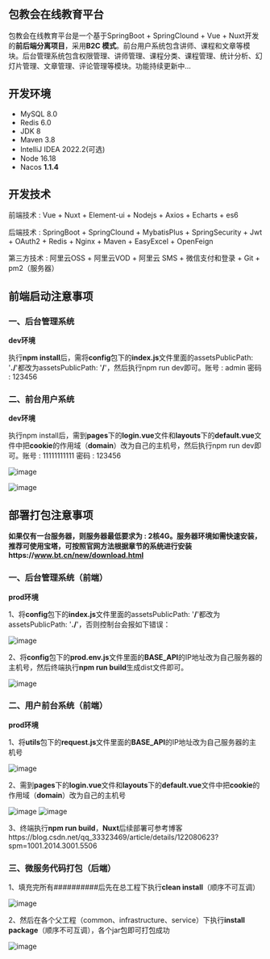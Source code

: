 ## 包教会在线教育平台

包教会在线教育平台是一个基于SpringBoot + SpringClound + Vue + Nuxt开发的**前后端分离项目**，采用**B2C 模式**。前台用户系统包含讲师、课程和文章等模块。后台管理系统包含权限管理、讲师管理、课程分类、课程管理、统计分析、幻灯片管理、文章管理、评论管理等模块。功能持续更新中...

## 开发环境

- MySQL 8.0
- Redis 6.0
- JDK 8
- Maven 3.8
- IntelliJ IDEA 2022.2(可选)
- Node 16.18
- Nacos **1.1.4**

## 开发技术

前端技术 : Vue + Nuxt + Element-ui + Nodejs + Axios + Echarts + es6

后端技术 : SpringBoot + SpringClound + MybatisPlus + SpringSecurity + Jwt + OAuth2 + Redis + Nginx + Maven + EasyExcel + OpenFeign

第三方技术 : 阿里云OSS + 阿里云VOD + 阿里云 SMS + 微信支付和登录 + Git + pm2（服务器）

## 前端启动注意事项

### 一、后台管理系统

**dev环境**

执行**npm install**后，需将**config**包下的**index.js**文件里面的assetsPublicPath: '**./**'都改为assetsPublicPath: '**/**'，然后执行npm run dev即可。账号 : admin 密码 : 123456

### 二、前台用户系统

**dev环境**

执行npm install后，需到**pages**下的**login.vue**文件和**layouts**下的**default.vue**文件中把**cookie**的作用域（**domain**）改为自己的主机号，然后执行npm run dev即可。账号 : 11111111111 密码 : 123456

![image](https://github.com/ISabigbug/online_education/assets/121659902/73a040e0-2225-45f3-ab02-85e736b7135e)

![image](https://github.com/ISabigbug/online_education/assets/121659902/14e1e8ac-dd23-4bc4-80d8-ede9354ec2af)

## 部署打包注意事项

**如果仅有一台服务器，则服务器最低要求为 : 2核4G。服务器环境如需快速安装，推荐可使用宝塔，可按照官网方法根据章节的系统进行安装https://www.bt.cn/new/download.html**

### 一、后台管理系统（前端）

**prod环境**

1、将**config**包下的**index.js**文件里面的assetsPublicPath: '**/**'都改为assetsPublicPath: '**./**'，否则控制台会报如下错误：

![image](https://github.com/ISabigbug/online_education/assets/121659902/9571d30a-1b16-4c1a-99d5-1e5ad2ac7b82)

2、将**config**包下的**prod.env.js**文件里面的**BASE_API**的IP地址改为自己服务器的主机号，然后终端执行**npm run build**生成dist文件即可。

![image](https://github.com/ISabigbug/online_education/assets/121659902/35a20e14-3f84-4770-b0cc-01535817737f)

### 二、用户前台系统（前端）

**prod环境**

1、将**utils**包下的**request.js**文件里面的**BASE_API**的IP地址改为自己服务器的主机号

![image](https://github.com/ISabigbug/online_education/assets/121659902/5479a2f2-2285-4d86-a557-b6339c4af87f)

2、需到**pages**下的**login.vue**文件和**layouts**下的**default.vue**文件中把**cookie**的作用域（**domain**）改为自己的主机号

![image](https://github.com/ISabigbug/online_education/assets/121659902/73a040e0-2225-45f3-ab02-85e736b7135e)
![image](https://github.com/ISabigbug/online_education/assets/121659902/14e1e8ac-dd23-4bc4-80d8-ede9354ec2af)

3、终端执行**npm run build**，**Nuxt**后续部署可参考博客https://blog.csdn.net/qq_33323469/article/details/122080623?spm=1001.2014.3001.5506

### 三、微服务代码打包（后端）

1、填充完所有##########后先在总工程下执行**clean install**（顺序不可互调）

![image](https://github.com/ISabigbug/online_education/assets/121659902/408d236e-4f0a-4ee0-badd-fb15e9d8f0af)

2、然后在各个父工程（common、infrastructure、service）下执行**install package**（顺序不可互调），各个jar包即可打包成功

![image](https://github.com/ISabigbug/online_education/assets/121659902/46bee9a6-ce41-4af1-9f98-e8883027c446)

